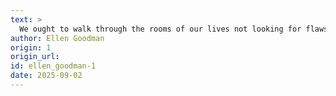 ```yaml
---
text: >
  We ought to walk through the rooms of our lives not looking for flaws, but looking for potential.
author: Ellen Goodman
origin: 1
origin_url:
id: ellen_goodman-1
date: 2025-09-02 
---
```

